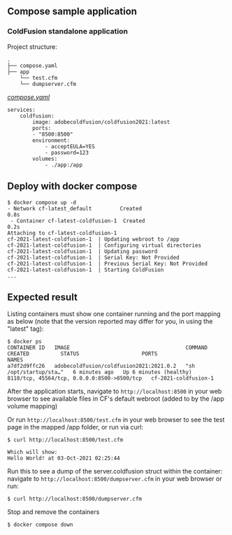 ## Compose sample application
### ColdFusion standalone application

Project structure:
```
.
├── compose.yaml
├── app
    └── test.cfm
    └── dumpserver.cfm

```

[_compose.yaml_](compose.yaml)
```
services:
    coldfusion: 
        image: adobecoldfusion/coldfusion2021:latest
        ports:
        - "8500:8500"
        environment:
            - acceptEULA=YES
            - password=123
        volumes:
            - ./app:/app
```

## Deploy with docker compose

```
$ docker compose up -d
- Network cf-latest_default         Created                                                                       0.8s
 - Container cf-latest-coldfusion-1  Created                                                                       0.2s
Attaching to cf-latest-coldfusion-1
cf-2021-latest-coldfusion-1  | Updating webroot to /app
cf-2021-latest-coldfusion-1  | Configuring virtual directories
cf-2021-latest-coldfusion-1  | Updating password
cf-2021-latest-coldfusion-1  | Serial Key: Not Provided       
cf-2021-latest-coldfusion-1  | Previous Serial Key: Not Provided
cf-2021-latest-coldfusion-1  | Starting ColdFusion
...
```

## Expected result

Listing containers must show one container running and the port mapping as below (note that the version reported may differ for you, in using the "latest" tag):
```
$ docker ps
CONTAINER ID   IMAGE                                     COMMAND                  CREATED          STATUS                    PORTS                                         NAMES
a7df2d9ffc26   adobecoldfusion/coldfusion2021:2021.0.2   "sh /opt/startup/sta…"   6 minutes ago   Up 6 minutes (healthy)   8118/tcp, 45564/tcp, 0.0.0.0:8500->8500/tcp   cf-2021-coldfusion-1
```

After the application starts, navigate to `http://localhost:8500` in your web browser to see available files in CF's default webroot (added to by the /app volume mapping)

Or run `http://localhost:8500/test.cfm` in your web browser to see the test page in the mapped /app folder, or run via curl:
```
$ curl http://localhost:8500/test.cfm

Which will show:
Hello World! at 03-Oct-2021 02:25:44
```
Run this to see a dump of the server.coldfusion struct within the container: navigate to `http://localhost:8500/dumpserver.cfm` in your web browser or run:
```
$ curl http://localhost:8500/dumpserver.cfm
```

Stop and remove the containers
```
$ docker compose down
```